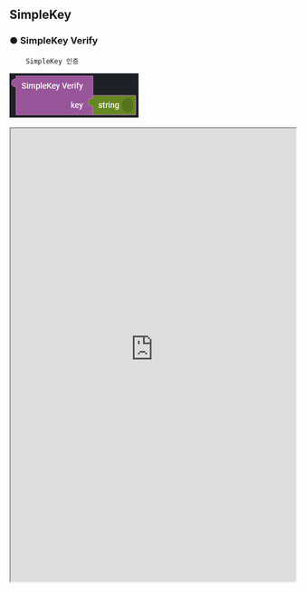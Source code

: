 ## SimpleKey

### ● SimpleKey Verify

        SimpleKey 인증

![](../../img/assets/image%20%28260%29.png)


<iframe
    src="https://d1sxhpvag16wqc.cloudfront.net/v3.1.0/authorization/simpleKey_verify"
    width="100%"
    height="800px"
    allow=""
    sandbox="allow-scripts allow-same-origin" />
<div class="display-pdf">
</div>

### ● 결과

```text
{
  "result": "key Verify complete"
}
```
